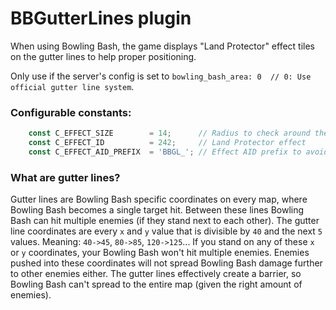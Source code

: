 # BBGutterLines plugin
When using Bowling Bash, the game displays "Land Protector" effect tiles on the gutter lines to help proper positioning.

Only use if the server's config is set to `bowling_bash_area: 0  // 0: Use official gutter line system`.
### Configurable constants:
```js
	const C_EFFECT_SIZE        = 14;      // Radius to check around the player
	const C_EFFECT_ID          = 242;     // Land Protector effect
	const C_EFFECT_AID_PREFIX  = 'BBGL_'; // Effect AID prefix to avoid conflict with regular effects
```

### What are gutter lines?
Gutter lines are Bowling Bash specific coordinates on every map, where Bowling Bash becomes a single target hit. Between these lines Bowling Bash can hit multiple enemies (if they stand next to each other).
The gutter line coordinates are every `x` and `y` value that is divisible by `40` and the next `5` values. Meaning: `40->45`, `80->85`, `120->125`... If you stand on any of these `x` or `y` coordinates, your Bowling Bash won't hit multiple enemies. Enemies pushed into these coordinates will not spread Bowling Bash damage further to other enemies either. The gutter lines effectively create a barrier, so Bowling Bash can't spread to the entire map (given the right amount of enemies).
